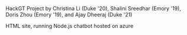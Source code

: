 HackGT Project by Christina Li (Duke '20), Shalini Sreedhar (Emory '19), Doris Zhou (Emory '19), and Ajay Dheeraj (Duke '21)

HTML site, running Node.js chatbot hosted on azure
